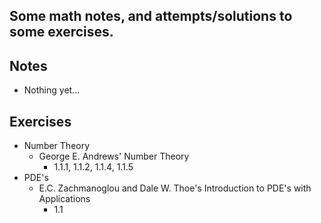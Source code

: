 ## Some math notes, and attempts/solutions to some exercises.

## Notes
- Nothing yet...

## Exercises
- Number Theory
    - George E. Andrews' Number Theory
        - 1.1.1, 1.1.2, 1.1.4, 1.1.5
- PDE's
    - E.C. Zachmanoglou and Dale W. Thoe's Introduction to PDE's with Applications
        - 1.1
